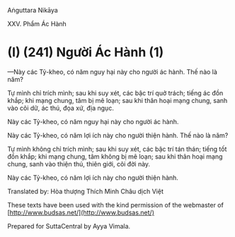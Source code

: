 Aṅguttara Nikāya

XXV. Phẩm Ác Hành

# (I) (241) Người Ác Hành (1)

—Này các Tỷ-kheo, có năm nguy hại này cho người ác hành. Thế nào là năm?

Tự mình chỉ trích mình; sau khi suy xét, các bậc trí quở trách; tiếng ác đồn khắp; khi mạng chung, tâm bị mê loạn; sau khi thân hoại mạng chung, sanh vào cõi dữ, ác thú, đọa xứ, địa ngục.

Này các Tỷ-kheo, có năm nguy hại này cho người ác hành.

Này các Tỷ-kheo, có năm lợi ích này cho người thiện hành. Thế nào là năm?

Tự mình không chỉ trích mình; sau khi suy xét, các bậc trí tán thán; tiếng tốt đồn khắp; khi mạng chung, tâm không bị mê loạn; sau khi thân hoại mạng chung, sanh vào thiện thú, thiên giới, cõi đời này.

Này các Tỷ-kheo, có năm lợi ích này cho người thiện hành.

Translated by: Hòa thượng Thích Minh Châu dịch Việt

These texts have been used with the kind permission of the webmaster of [http://www.budsas.net/](http://www.budsas.net/)

Prepared for SuttaCentral by Ayya Vimala.